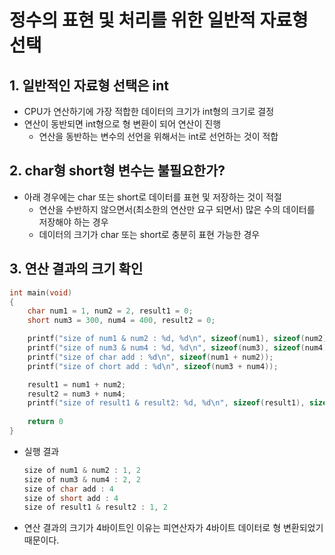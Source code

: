# 정수의 표현 및 처리를 위한 일반적 자료형 선택

## 1. 일반적인 자료형 선택은 int
- CPU가 연산하기에 가장 적합한 데이터의 크기가 int형의 크기로 결정
- 연산이 동반되면 int형으로 형 변환이 되어 연산이 진행
    - 연산을 동반하는 변수의 선언을 위해서는 int로 선언하는 것이 적합

## 2. char형 short형 변수는 불필요한가?
- 아래 경우에는 char 또는 short로 데이터를 표현 및 저장하는 것이 적절
    - 연산을 수반하지 않으면서(최소한의 연산만 요구 되면서) 많은 수의 데이터를 저장해야 하는 경우
    - 데이터의 크기가 char 또는 short로 충분히 표현 가능한 경우

## 3. 연산 결과의 크기 확인
```c
int main(void)
{
    char num1 = 1, num2 = 2, result1 = 0;
    short num3 = 300, num4 = 400, result2 = 0;

    printf("size of num1 & num2 : %d, %d\n", sizeof(num1), sizeof(num2));
    printf("size of num3 & num4 : %d, %d\n", sizeof(num3), sizeof(num4));
    printf("size of char add : %d\n", sizeof(num1 + num2));
    printf("size of chort add : %d\n", sizeof(num3 + num4));

    result1 = num1 + num2;
    result2 = num3 + num4;
    printf("size of result1 & result2: %d, %d\n", sizeof(result1), sizeof(result2));
    
    return 0
}
```
- 실행 결과
    ```c
    size of num1 & num2 : 1, 2
    size of num3 & num4 : 2, 2
    size of char add : 4
    size of short add : 4
    size of result1 & result2 : 1, 2
    ```
- 연산 결과의 크기가 4바이트인 이유는 피연산자가 4바이트 데이터로 형 변환되었기 때문이다.
